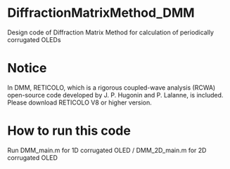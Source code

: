 # DiffractionMatrixMethod_DMM
Design code of Diffraction Matrix Method for calculation of periodically corrugated OLEDs

# Notice
In DMM, RETICOLO, which is a rigorous coupled-wave analysis (RCWA) open-source code developed by J. P. Hugonin and P. Lalanne, is included.
Please download RETICOLO V8 or higher version.

# How to run this code
Run DMM_main.m for 1D corrugated OLED / DMM_2D_main.m for 2D corrugated OLED
